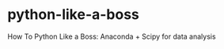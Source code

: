 python-like-a-boss
==================

How To Python Like a Boss: Anaconda + Scipy for data analysis
